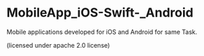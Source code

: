 # MobileApp_iOS-Swift-_Android
Mobile applications developed for iOS and Android for same Task.

(licensed under apache 2.0 license)

